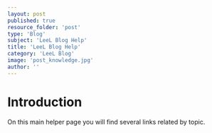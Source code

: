 ```yaml
---
layout: post
published: true
resource_folder: 'post'
type: 'Blog'
subject: 'LeeL Blog Help'
title: 'LeeL Blog Help'
category: 'LeeL Blog'
image: 'post_knowledge.jpg'
author: ''
---
```




Introduction
=============


On this main helper page you will find several links related by topic.






